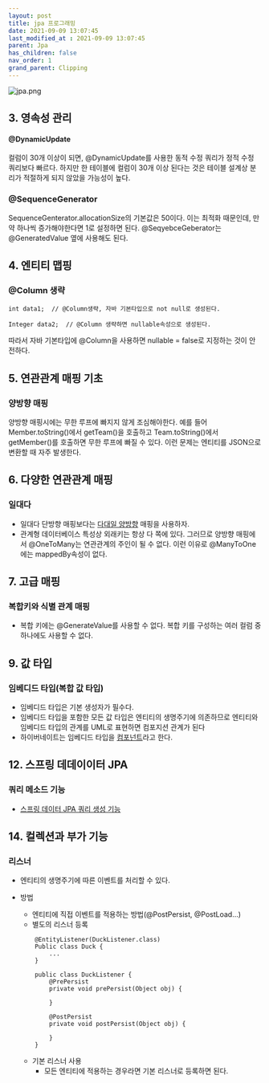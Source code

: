 ```yaml
---
layout: post
title: jpa 프로그래밍
date: 2021-09-09 13:07:45
last_modified_at : 2021-09-09 13:07:45
parent: Jpa
has_children: false
nav_order: 1
grand_parent: Clipping
---
```


![jpa.png](../img/jpa.png)

## 3. 영속성 관리

#### @DynamicUpdate

컬럼이 30개 이상이 되면, @DynamicUpdate를 사용한 동적 수정 쿼리가 정적 수정 쿼리보다 빠르다. 
하지만 한 테이블에 컬럼이 30개 이상 된다는 것은 테이블 설계상 분리가 적절하게 되지 않았을 가능성이 높다.

### @SequenceGenerator

SequenceGenterator.allocationSize의 기본값은 50이다. 이는 최적화 때문인데, 만약 하나씩 증가해야한다면 1로 설정하면 된다.
@SeqyebceGeberator는 @GeneratedValue 옆에 사용해도 된다.

## 4. 엔티티 맵핑

### @Column 생략

~~~
int data1;  // @Column생략, 자바 기본타입으로 not null로 생성된다.

Integer data2;  // @Column 생략하면 nullable속성으로 생성된다.
~~~

따라서 자바 기본타입에 @Column을 사용하면 nullable = false로 지정하는 것이 안전하다.

## 5. 연관관계 매핑 기초

### 양방향 매핑
양방향 매핑시에는 무한 루프에 빠지지 않게 조심해야한다. 
예를 들어 Member.toString()에서 getTeam()을 호출하고 
Team.toString()에서 getMember()를 호출하면 무한 루프에 빠질 수 있다. 
이런 문제는 엔티티를 JSON으로 변환할 때 자주 발생한다.

## 6. 다양한 연관관계 매핑

### 일대다
- 일대다 단방향 매핑보다는 <ins>다대일 양방향</ins> 매핑을 사용하자.
- 관계형 데이터베이스 특성상 외래키는 항상 다 쪽에 있다. 그러므로 양방향 매핑에서 @OneToMany는 연관관계의 주인이 될 수 없다. 이런 이유로 @ManyToOne에는 mappedBy속성이 없다.

## 7. 고급 매핑

### 복합키와 식별 관계 매핑
- 복합 키에는 @GenerateValue를 사용할 수 없다. 복합 키를 구성하는 여러 컬럼 중 하나에도 사용할 수 없다.


## 9. 값 타입

### 임베디드 타입(복합 값 타입)
- 임베디드 타입은 기본  생성자가 필수다.
- 임베디드 타입을  포함한  모든  값 타입은 엔티티의  생명주기에  의존하므로  엔티티와  임베디드  타입의  관계를  UML로 표현하면 컴포지션 관계가 된다
- 하이버네이트는 임베디드 타입을 <ins>컴포넌트</ins>라고 한다.

## 12. 스프링 데데이이터 JPA

### 쿼리 메소드 기능
-  [스프링 데이터 JPA 쿼리 생성 기능](https://docs.spring.io/spring-data/jpa/docs/current/reference/html/#jpa.query-methods.query-creation)

## 14. 컬렉션과 부가  기능

### 리스너
- 엔티티의 생명주기에 따른 이벤트를 처리할 수 있다.
- 방법
    - 엔티티에 직접  이벤트를  적용하는  방법(@PostPersist, @PostLoad...)
    - 별도의 리스너 등록
    ~~~
        @EntityListener(DuckListener.class)
        Public class Duck {
            ...
        }

        public class DuckListener {
            @PrePersist
            private void prePersist(Object obj) {

            }

            @PostPersist
            private void postPersist(Object obj) {

            }
        }
    ~~~

    - 기본 리스너 사용
        - 모든 엔티티에 적용하는 경우라면 기본 리스너로 등록하면 된다.